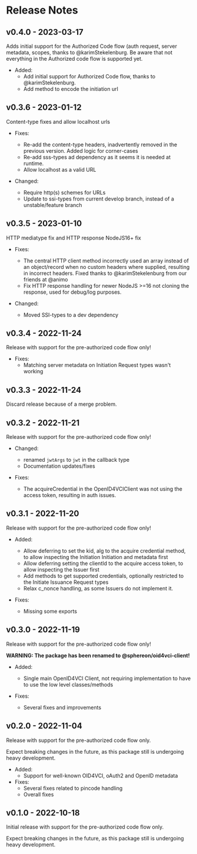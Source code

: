 # Release Notes

## v0.4.0 - 2023-03-17

Adds initial support for the Authorized Code flow (auth request, server metadata, scopes, thanks to @karimStekelenburg. Be aware that not everything in the Authorized code flow is supported yet.

- Added:
  - Add initial support for Authorized Code flow, thanks to @karimStekelenburg.
  - Add method to encode the initiation url

## v0.3.6 - 2023-01-12

Content-type fixes and allow localhost urls

- Fixes:

  - Re-add the content-type headers, inadvertently removed in the previous version. Added logic for corner-cases
  - Re-add sss-types ad dependency as it seems it is needed at runtime.
  - Allow localhost as a valid URL

- Changed:
  - Require http(s) schemes for URLs
  - Update to ssi-types from current develop branch, instead of a unstable/feature branch

## v0.3.5 - 2023-01-10

HTTP mediatype fix and HTTP response NodeJS16+ fix

- Fixes:

  - The central HTTP client method incorrectly used an array instead of an object/record when no custom headers where supplied, resulting in incorrect headers. Fixed thanks to @karimStekelenburg from our friends at @animo
  - Fix HTTP response handling for newer NodeJS >=16 not cloning the response, used for debug/log purposes.

- Changed:
  - Moved SSI-types to a dev dependency

## v0.3.4 - 2022-11-24

Release with support for the pre-authorized code flow only!

- Fixes:
  - Matching server metadata on Initiation Request types wasn't working

## v0.3.3 - 2022-11-24

Discard release because of a merge problem.

## v0.3.2 - 2022-11-21

Release with support for the pre-authorized code flow only!

- Changed:

  - renamed `jwtArgs` to `jwt` in the callback type
  - Documentation updates/fixes

- Fixes:
  - The acquireCredential in the OpenID4VCIClient was not using the access token, resulting in auth issues.

## v0.3.1 - 2022-11-20

Release with support for the pre-authorized code flow only!

- Added:

  - Allow deferring to set the kid, alg to the acquire credential method, to allow inspecting the Initiation Initiation and metadata first
  - Allow deferring setting the clientId to the acquire access token, to allow inspecting the Issuer first
  - Add methods to get supported credentials, optionally restricted to the Initiate Issuance Request types
  - Relax c_nonce handling, as some Issuers do not implement it.

- Fixes:
  - Missing some exports

## v0.3.0 - 2022-11-19

Release with support for the pre-authorized code flow only!

**WARNING: The package has been renamed to @sphereon/oid4vci-client!**

- Added:

  - Single main OpenID4VCI Client, not requiring implementation to have to use the low level classes/methods

- Fixes:
  - Several fixes and improvements

## v0.2.0 - 2022-11-04

Release with support for the pre-authorized code flow only.

Expect breaking changes in the future, as this package still is undergoing heavy development.

- Added:
  - Support for well-known OID4VCI, oAuth2 and OpenID metadata
- Fixes:
  - Several fixes related to pincode handling
  - Overall fixes

## v0.1.0 - 2022-10-18

Initial release with support for the pre-authorized code flow only.

Expect breaking changes in the future, as this package still is undergoing heavy development.
